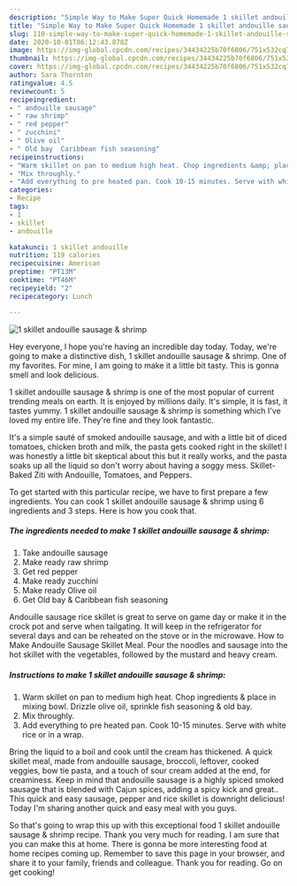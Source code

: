 ```yaml
---
description: "Simple Way to Make Super Quick Homemade 1 skillet andouille sausage &amp;amp; shrimp"
title: "Simple Way to Make Super Quick Homemade 1 skillet andouille sausage &amp;amp; shrimp"
slug: 110-simple-way-to-make-super-quick-homemade-1-skillet-andouille-sausage-and-amp-shrimp
date: 2020-10-01T06:12:43.878Z
image: https://img-global.cpcdn.com/recipes/34434225b70f6806/751x532cq70/1-skillet-andouille-sausage-shrimp-recipe-main-photo.jpg
thumbnail: https://img-global.cpcdn.com/recipes/34434225b70f6806/751x532cq70/1-skillet-andouille-sausage-shrimp-recipe-main-photo.jpg
cover: https://img-global.cpcdn.com/recipes/34434225b70f6806/751x532cq70/1-skillet-andouille-sausage-shrimp-recipe-main-photo.jpg
author: Sara Thornton
ratingvalue: 4.5
reviewcount: 5
recipeingredient:
- " andouille sausage"
- " raw shrimp"
- " red pepper"
- " zucchini"
- " Olive oil"
- " Old bay  Caribbean fish seasoning"
recipeinstructions:
- "Warm skillet on pan to medium high heat. Chop ingredients &amp; place in mixing bowl. Drizzle olive oil, sprinkle fish seasoning &amp; old bay."
- "Mix throughly."
- "Add everything to pre heated pan. Cook 10-15 minutes. Serve with white rice or in a wrap."
categories:
- Recipe
tags:
- 1
- skillet
- andouille

katakunci: 1 skillet andouille 
nutrition: 119 calories
recipecuisine: American
preptime: "PT13M"
cooktime: "PT46M"
recipeyield: "2"
recipecategory: Lunch

---
```



![1 skillet andouille sausage &amp; shrimp](https://img-global.cpcdn.com/recipes/34434225b70f6806/751x532cq70/1-skillet-andouille-sausage-shrimp-recipe-main-photo.jpg)

Hey everyone, I hope you're having an incredible day today. Today, we're going to make a distinctive dish, 1 skillet andouille sausage &amp; shrimp. One of my favorites. For mine, I am going to make it a little bit tasty. This is gonna smell and look delicious.

1 skillet andouille sausage &amp; shrimp is one of the most popular of current trending meals on earth. It is enjoyed by millions daily. It's simple, it is fast, it tastes yummy. 1 skillet andouille sausage &amp; shrimp is something which I've loved my entire life. They're fine and they look fantastic.

It&#39;s a simple sauté of smoked andouille sausage, and with a little bit of diced tomatoes, chicken broth and milk, the pasta gets cooked right in the skillet! I was honestly a little bit skeptical about this but it really works, and the pasta soaks up all the liquid so don&#39;t worry about having a soggy mess. Skillet-Baked Ziti with Andouille, Tomatoes, and Peppers.


To get started with this particular recipe, we have to first prepare a few ingredients. You can cook 1 skillet andouille sausage &amp; shrimp using 6 ingredients and 3 steps. Here is how you cook that.

<!--inarticleads1-->

##### The ingredients needed to make 1 skillet andouille sausage &amp; shrimp:

1. Take  andouille sausage
1. Make ready  raw shrimp
1. Get  red pepper
1. Make ready  zucchini
1. Make ready  Olive oil
1. Get  Old bay &amp; Caribbean fish seasoning


Andouille sausage rice skillet is great to serve on game day or make it in the crock pot and serve when tailgating. It will keep in the refrigerator for several days and can be reheated on the stove or in the microwave. How to Make Andouille Sausage Skillet Meal. Pour the noodles and sausage into the hot skillet with the vegetables, followed by the mustard and heavy cream. 

<!--inarticleads2-->

##### Instructions to make 1 skillet andouille sausage &amp; shrimp:

1. Warm skillet on pan to medium high heat. Chop ingredients &amp; place in mixing bowl. Drizzle olive oil, sprinkle fish seasoning &amp; old bay.
1. Mix throughly.
1. Add everything to pre heated pan. Cook 10-15 minutes. Serve with white rice or in a wrap.


Bring the liquid to a boil and cook until the cream has thickened. A quick skillet meal, made from andouille sausage, broccoli, leftover, cooked veggies, bow tie pasta, and a touch of sour cream added at the end, for creaminess. Keep in mind that andouille sausage is a highly spiced smoked sausage that is blended with Cajun spices, adding a spicy kick and great.. This quick and easy sausage, pepper and rice skillet is downright delicious! Today I&#39;m sharing another quick and easy meal with you guys. 

So that's going to wrap this up with this exceptional food 1 skillet andouille sausage &amp; shrimp recipe. Thank you very much for reading. I am sure that you can make this at home. There is gonna be more interesting food at home recipes coming up. Remember to save this page in your browser, and share it to your family, friends and colleague. Thank you for reading. Go on get cooking!

